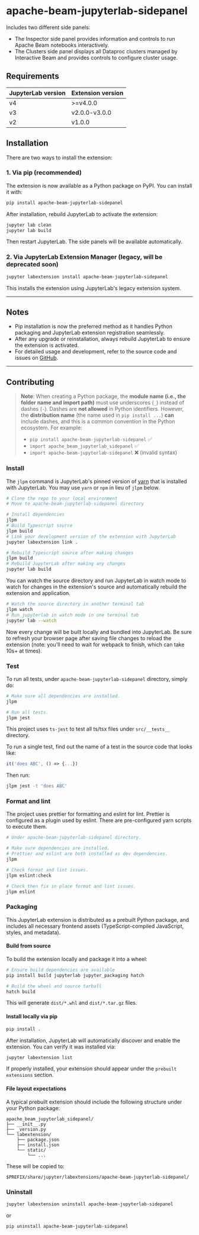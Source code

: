 <!--
    Licensed to the Apache Software Foundation (ASF) under one
    or more contributor license agreements.  See the NOTICE file
    distributed with this work for additional information
    regarding copyright ownership.  The ASF licenses this file
    to you under the Apache License, Version 2.0 (the
    "License"); you may not use this file except in compliance
    with the License.  You may obtain a copy of the License at
      http://www.apache.org/licenses/LICENSE-2.0
    Unless required by applicable law or agreed to in writing,
    software distributed under the License is distributed on an
    "AS IS" BASIS, WITHOUT WARRANTIES OR CONDITIONS OF ANY
    KIND, either express or implied.  See the License for the
    specific language governing permissions and limitations
    under the License.
-->

# apache-beam-jupyterlab-sidepanel

Includes two different side panels:
* The Inspector side panel provides information and controls to run Apache Beam notebooks interactively.
* The Clusters side panel displays all Dataproc clusters managed by Interactive Beam and provides controls to configure cluster usage.

## Requirements

| JupyterLab version | Extension version |
| ------------------ | ----------------- |
| v4                 | >=v4.0.0          |
| v3                 | v2.0.0-v3.0.0     |
| v2                 | v1.0.0            |

## Installation

There are two ways to install the extension:

### 1. Via pip (recommended)

The extension is now available as a Python package on PyPI. You can install it with:

```bash
pip install apache-beam-jupyterlab-sidepanel
```

After installation, rebuild JupyterLab to activate the extension:

```bash
jupyter lab clean
jupyter lab build
```

Then restart JupyterLab. The side panels will be available automatically.


### 2. Via JupyterLab Extension Manager (legacy, will be deprecated soon)

```bash
jupyter labextension install apache-beam-jupyterlab-sidepanel
```

This installs the extension using JupyterLab's legacy extension system.

---

## Notes

- Pip installation is now the preferred method as it handles Python packaging and JupyterLab extension registration seamlessly.
- After any upgrade or reinstallation, always rebuild JupyterLab to ensure the extension is activated.
- For detailed usage and development, refer to the source code and issues on [GitHub](https://github.com/apache/beam).

---

## Contributing

> **Note**: When creating a Python package, the **module name (i.e., the folder name and import path)** must use underscores (`_`) instead of dashes (`-`). Dashes are **not allowed** in Python identifiers.
> However, the **distribution name** (the name used in `pip install ...`) **can** include dashes, and this is a common convention in the Python ecosystem.
> For example:
> 
> - `pip install apache-beam-jupyterlab-sidepanel` ✅
> - `import apache_beam_jupyterlab_sidepanel` ✅
> - `import apache-beam-jupyterlab-sidepanel` ❌ (invalid syntax)

### Install

The `jlpm` command is JupyterLab's pinned version of
[yarn](https://yarnpkg.com/) that is installed with JupyterLab. You may use
`yarn` or `npm` in lieu of `jlpm` below.

```bash
# Clone the repo to your local environment
# Move to apache-beam-jupyterlab-sidepanel directory

# Install dependencies
jlpm
# Build Typescript source
jlpm build
# Link your development version of the extension with JupyterLab
jupyter labextension link .

# Rebuild Typescript source after making changes
jlpm build
# Rebuild JupyterLab after making any changes
jupyter lab build
```

You can watch the source directory and run JupyterLab in watch mode to watch for changes in the extension's source and automatically rebuild the extension and application.

```bash
# Watch the source directory in another terminal tab
jlpm watch
# Run jupyterlab in watch mode in one terminal tab
jupyter lab --watch
```

Now every change will be built locally and bundled into JupyterLab. Be sure to refresh your browser page after saving file changes to reload the extension (note: you'll need to wait for webpack to finish, which can take 10s+ at times).

### Test

To run all tests, under `apache-beam-jupyterlab-sidepanel` directory, simply do:

```bash
# Make sure all dependencies are installed.
jlpm

# Run all tests.
jlpm jest
```

This project uses `ts-jest` to test all ts/tsx files under `src/__tests__` directory.

To run a single test, find out the name of a test in the source code that looks like:

```javascript
it('does ABC', () => {...})
```

Then run:

```bash
jlpm jest -t 'does ABC'
```

### Format and lint

The project uses prettier for formatting and eslint for lint.
Prettier is configured as a plugin used by eslint.
There are pre-configured yarn scripts to execute them.

```bash
# Under apache-beam-jupyterlab-sidepanel directory.

# Make sure dependencies are installed.
# Prettier and eslint are both installed as dev dependencies.
jlpm

# Check format and lint issues.
jlpm eslint:check

# Check then fix in place format and lint issues.
jlpm eslint
```

### Packaging

This JupyterLab extension is distributed as a prebuilt Python package, and includes all necessary frontend assets (TypeScript-compiled JavaScript, styles, and metadata).

#### Build from source

To build the extension locally and package it into a wheel:

```bash
# Ensure build dependencies are available
pip install build jupyterlab jupyter_packaging hatch

# Build the wheel and source tarball
hatch build
```

This will generate `dist/*.whl` and `dist/*.tar.gz` files.

#### Install locally via pip

```bash
pip install .
```

After installation, JupyterLab will automatically discover and enable the extension. You can verify it was installed via:

```bash
jupyter labextension list
```

If properly installed, your extension should appear under the `prebuilt extensions` section.

#### File layout expectations

A typical prebuilt extension should include the following structure under your Python package:

```
apache_beam_jupyterlab_sidepanel/
├── __init__.py
├── _version.py
└── labextension/
    ├── package.json
    ├── install.json
    └── static/
        └── ...
```

These will be copied to:

```
$PREFIX/share/jupyter/labextensions/apache-beam-jupyterlab-sidepanel/
```

### Uninstall

```bash
jupyter labextension uninstall apache-beam-jupyterlab-sidepanel
```
or
```bash
pip uninstall apache-beam-jupyterlab-sidepanel
```